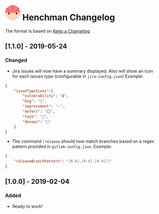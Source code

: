 # ![Henchman Logo](images/henchman-logo-small.png) Henchman Changelog

The format is based on [Keep a Changelog](https://keepachangelog.com/en/1.0.0/)

## [1.1.0] - 2019-05-24
### Changed
- Jira issues will now have a summary displayed. Also will show an icon for each issues type (configurable in `jira-config.json`)
Example:
```json
{
    "issueTypeIcons":{
        "vulnerability": "🔒",
        "bug": "🐞",
        "improvement": "✅",
        "defect": "⭕",
        "task": "🔷",
        "devops": "🐙"
    }
}
```
- The command `!release` should now match branches based on a regex pattern provided in `gitlab-config.json`.
Example:
```json
{
    "releaseBranchPattern": "[0-9].[0-9].[0-9]])"
}
```

## [1.0.0] - 2019-02-04
### Added
- Ready to work!
